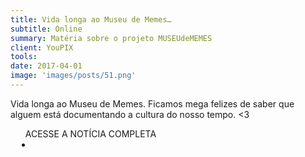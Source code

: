 ```yaml
---
title: Vida longa ao Museu de Memes…
subtitle: Online
summary: Matéria sobre o projeto MUSEUdeMEMES
client: YouPIX
tools: 
date: 2017-04-01
image: 'images/posts/51.png'
---
```


Vida longa ao Museu de Memes. Ficamos mega felizes de saber que alguem está documentando a cultura do nosso tempo. <3

<div class="post__share"><ul class="share__list list-reset">ACESSE A NOTÍCIA COMPLETA<li class="share__item" style="margin-left: 10px"><a class="share__link share__facebook" style="background: #fa5657" href="https://twitter.com/youpix/status/848012891517313024" title="Link" rel="nofollow"><i class="fa-solid fa-link"></i></a></li></ul></div>
<!-- <div class="gallery-box"><div class="gallery"><img src="/clipping/images/example-1.jpg" loading="lazy" alt="Project"><img src="/clipping/images/example-2.jpg" loading="lazy" alt="Project"></div><em>Gallery / <a href="https://www.freepik.com/" target="_blank">Freepic</a></em></div> -->